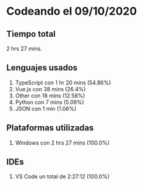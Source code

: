 # Codeando el 09/10/2020

## Tiempo total
2 hrs 27 mins.

## Lenguajes usados
1. TypeScript con 1 hr 20 mins (54.86%)
1. Vue.js con 38 mins (26.4%)
1. Other con 18 mins (12.58%)
1. Python con 7 mins (5.09%)
1. JSON con 1 min (1.06%)

## Plataformas utilizadas
1. Windows con 2 hrs 27 mins (100.0%)

## IDEs
1. VS Code un total de 2:27:12 (100.0%)
